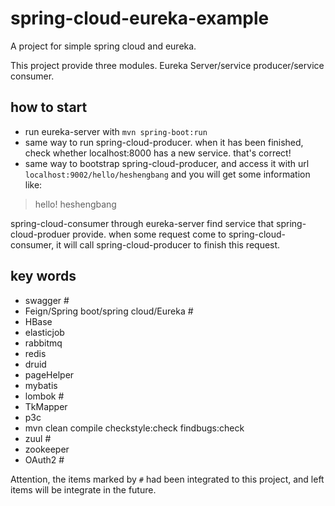 # spring-cloud-eureka-example
A project for simple spring cloud and eureka.

This project provide three modules. Eureka Server/service producer/service consumer.


## how to start
- run eureka-server with `mvn spring-boot:run`
- same way to run spring-cloud-producer. when it has been finished, check whether localhost:8000 has a new service. that's correct!
- same way to bootstrap spring-cloud-producer, and access it with url `localhost:9002/hello/heshengbang` and you will get some information like:
> hello! heshengbang

spring-cloud-consumer through eureka-server find service that spring-cloud-produer provide. when some request come to spring-cloud-consumer, it will call spring-cloud-producer to finish this request.

## key words
- swagger #
- Feign/Spring boot/spring cloud/Eureka #
- HBase
- elasticjob
- rabbitmq
- redis
- druid
- pageHelper
- mybatis
- lombok #
- TkMapper
- p3c
- mvn clean compile checkstyle:check findbugs:check
- zuul #
- zookeeper
- OAuth2 #

Attention, the items marked by `#` had been integrated to this project, and left items will be integrate in the future.